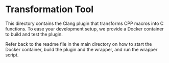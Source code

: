# Transformation Tool

This directory contains the Clang plugin that transforms CPP macros into
C functions. To ease your development setup, we provide a Docker container to
build and test the plugin.

Refer back to the readme file in the main directory on how to start the Docker
container, build the plugin and the wrapper, and run the wrapper script.

